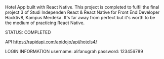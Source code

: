 Hotel App built with React Native. This project is completed to fulfil the final project 3 of Studi Independen React & React Native for Front End Developer Hacktiv8, Kampus Merdeka. It's far away from perfect but it's worth to be the medium of practicing React Native.

STATUS: COMPLETED

API
https://rapidapi.com/apidojo/api/hotels4/

LOGIN INFORMATION
username: alifanugrah  password: 123456789